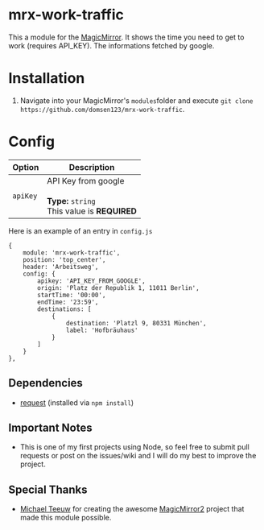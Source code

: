 # mrx-work-traffic
This a module for the [MagicMirror](https://github.com/MichMich/MagicMirror/tree/develop). It shows the time you need to get to work (requires API_KEY). The informations fetched by google.

# Installation
1. Navigate into your MagicMirror's `modules`folder and execute `git clone https://github.com/domsen123/mrx-work-traffic`.

# Config
|Option|Description|
|---|---|
|`apiKey`|API Key from google<br><br>**Type:** `string`<br>This value is **REQUIRED**|

Here is an example of an entry in `config.js`
```
{
	module: 'mrx-work-traffic',
	position: 'top_center',
	header: 'Arbeitsweg',
	config: {
		apikey: 'API_KEY_FROM_GOOGLE',
		origin: 'Platz der Republik 1, 11011 Berlin',
		startTime: '00:00',
		endTime: '23:59',
		destinations: [
			{
				destination: 'Platzl 9, 80331 München',
				label: 'Hofbräuhaus'
			}
		]
	}
},
```

## Dependencies
- [request](https://www.npmjs.com/package/request) (installed via `npm install`)

## Important Notes
- This is one of my first projects using Node, so feel free to submit pull requests or post on the issues/wiki and I will do my best to improve the project.

## Special Thanks
- [Michael Teeuw](https://github.com/MichMich) for creating the awesome [MagicMirror2](https://github.com/MichMich/MagicMirror/tree/develop) project that made this module possible.